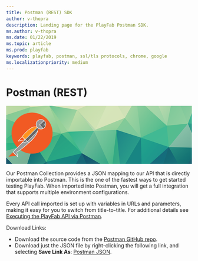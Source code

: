 ```yaml
---
title: Postman (REST) SDK
author: v-thopra
description: Landing page for the PlayFab Postman SDK.
ms.author: v-thopra
ms.date: 01/22/2019
ms.topic: article
ms.prod: playfab
keywords: playfab, postman, ssl/tls protocols, chrome, google
ms.localizationpriority: medium
---
```


# Postman (REST)

![Postman (Rest)](./media/postman1.png)

Our Postman Collection provides a JSON mapping to our API that is directly importable into Postman. This is the one of the fastest ways to get started testing PlayFab. When imported into Postman, you will get a full integration that supports multiple environment configurations.

Every API call imported is set up with variables in URLs and parameters, making it easy for you to switch from title-to-title. For additional details see [Executing the PlayFab API via Postman](executing-the-playfab-api-via-postman.md).

Download Links:

- Download the source code from the [Postman GitHub repo](https://github.com/PlayFab/PostmanCollection).
- Download just the JSON file by right-clicking the following link, and selecting **Save Link As**: [Postman JSON](https://api.playfab.com/downloads/postman).
